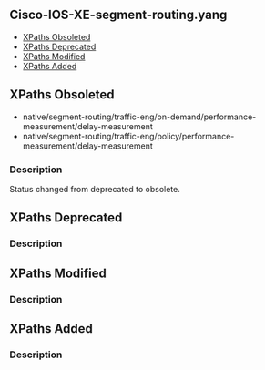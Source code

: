 ## Cisco-IOS-XE-segment-routing.yang


- [XPaths Obsoleted](#xpaths-obsoleted)
- [XPaths Deprecated](#xpaths-deprecated)
- [XPaths Modified](#xpaths-modified)
- [XPaths Added](#xpaths-added)

## XPaths Obsoleted
- native/segment-routing/traffic-eng/on-demand/performance-measurement/delay-measurement
- native/segment-routing/traffic-eng/policy/performance-measurement/delay-measurement

### Description

Status changed from deprecated to obsolete.

## XPaths Deprecated

### Description

## XPaths Modified

### Description

## XPaths Added

### Description

